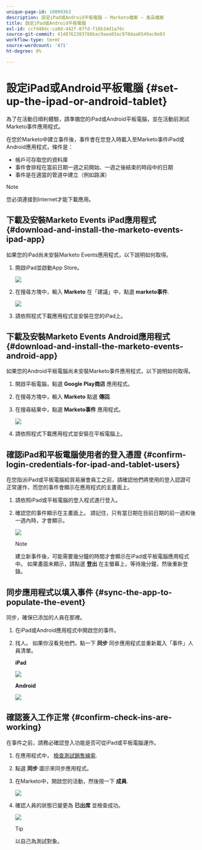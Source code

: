 ```yaml
---
unique-page-id: 10099363
description: 設定iPad或Android平板電腦 — Marketo檔案 — 產品檔案
title: 設定iPad或Android平板電腦
exl-id: ccfd48dc-ca8d-442f-87fd-f16b34d1a76c
source-git-commit: 41d8762203786bac9aea03ac978daa0549ac8e93
workflow-type: tm+mt
source-wordcount: '471'
ht-degree: 0%

---
```


# 設定iPad或Android平板電腦 {#set-up-the-ipad-or-android-tablet}

為了在活動日順利體驗，請準備您的iPad或Android平板電腦，並在活動前測試Marketo事件應用程式。

在您於Marketo中建立事件後，事件會在您登入時載入至Marketo事件iPad或Android應用程式，條件是：

* 帳戶可存取您的資料庫
* 事件會排程在當前日期一週之前開始、一週之後結束的時段中的日期
* 事件是在適當的管道中建立（例如路演）

>[!NOTE]
>
>您必須連接到Internet才能下載應用。

## 下載及安裝Marketo Events iPad應用程式 {#download-and-install-the-marketo-events-ipad-app}

如果您的iPad尚未安裝Marketo Events應用程式，以下說明如何取得。

1. 開啟iPad並啟動App Store。

   ![](assets/image2016-4-14-15-3a52-3a19.png)

1. 在搜尋方塊中，輸入 **Marketo** 在「建議」中，點選 **marketo事件**.

   ![](assets/image2016-4-14-16-3a0-3a3.png)

1. 請依照程式下載應用程式並安裝在您的iPad上。

## 下載及安裝Marketo Events Android應用程式 {#download-and-install-the-marketo-events-android-app}

如果您的Android平板電腦尚未安裝Marketo事件應用程式，以下說明如何取得。

1. 開啟平板電腦，點選 **Google Play商店** 應用程式。
1. 在搜尋方塊中，輸入 **Marketo** 點選 **傳回**.
1. 在搜尋結果中，點選 **Marketo事件** 應用程式。

   ![](assets/image2016-4-15-14-3a42-3a11.png)

1. 請依照程式下載應用程式並安裝在平板電腦上。

## 確認iPad和平板電腦使用者的登入憑證 {#confirm-login-credentials-for-ipad-and-tablet-users}

在您指派iPad或平板電腦給貿易展會員工之前，請確認他們將使用的登入認證可正常運作，而您的事件會顯示在應用程式的主畫面上。

1. 請依照iPad或平板電腦的登入程式進行登入。
1. 確認您的事件顯示在主畫面上。 請記住，只有當日期在目前日期的前一週和後一週內時，才會顯示。

   ![](assets/image2016-4-15-15-3a29-3a0.png)

   >[!NOTE]
   >
   >建立新事件後，可能需要幾分鐘的時間才會顯示在iPad或平板電腦應用程式中。 如果畫面未顯示，請點選 **登出** 在主螢幕上，等待幾分鐘，然後重新登錄。

## 同步應用程式以填入事件 {#sync-the-app-to-populate-the-event}

同步，確保已添加的人員在那裡。

1. 在iPad或Android應用程式中開啟您的事件。
1. 找人。 如果你沒看見他們，點一下 **同步** 同步應用程式並重新載入「事件」人員清單。

   **iPad**

   ![](assets/image2016-4-12-14-3a25-3a13.png)

   **Android**

   ![](assets/screenshot-2016-04-15-14-14-08-sync-button.png)

## 確認簽入工作正常 {#confirm-check-ins-are-working}

在事件之前，請務必確認登入功能是否可從iPad或平板電腦運作。

1. 在應用程式中， [檢查測試銷售線索](/help/marketo/product-docs/core-marketo-concepts/mobile-apps/event-check-in/check-people-into-your-event-from-your-tablet.md).
1. 點選 **同步** 圖示來同步應用程式。
1. 在Marketo中，開啟您的活動，然後按一下 **成員**.

   ![](assets/image2016-4-15-15-3a32-3a42.png)

1. 確認人員的狀態已變更為 **已出席** 並檢查成功。

   ![](assets/image2016-4-18-14-3a11-3a36.png)

   >[!TIP]
   >
   >以自己為測試對象。
